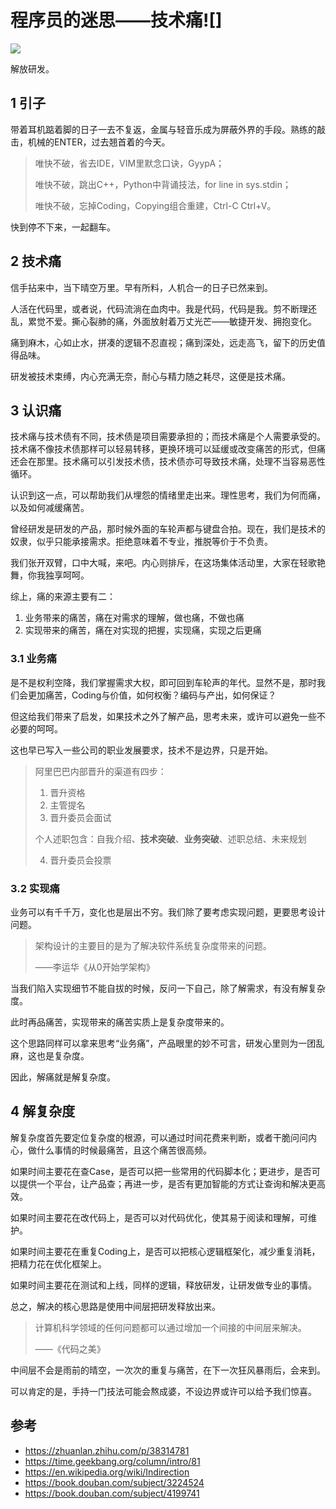 # 程序员的迷思——技术痛![]

![](messy-code.jpg)

解放研发。

<!--more-->

## 1 引子

带着耳机踮着脚的日子一去不复返，金属与轻音乐成为屏蔽外界的手段。熟练的敲击，机械的ENTER，过去翘首着的今天。

> 唯快不破，省去IDE，VIM里默念口诀，GyypA；
>
> 唯快不破，跳出C++，Python中背诵技法，for line in sys.stdin；
>
> 唯快不破，忘掉Coding，Copying组合重建，Ctrl-C Ctrl+V。

快到停不下来，一起翻车。

## 2 技术痛

信手拈来中，当下晴空万里。早有所料，人机合一的日子已然来到。

人活在代码里，或者说，代码流淌在血肉中。我是代码，代码是我。剪不断理还乱，累觉不爱。撕心裂肺的痛，外面放射着万丈光芒——敏捷开发、拥抱变化。

痛到麻木，心如止水，拼凑的逻辑不忍直视；痛到深处，远走高飞，留下的历史值得品味。

研发被技术束缚，内心充满无奈，耐心与精力随之耗尽，这便是技术痛。

## 3 认识痛

技术痛与技术债有不同，技术债是项目需要承担的；而技术痛是个人需要承受的。技术痛不像技术债那样可以轻易转移，更换环境可以延缓或改变痛苦的形式，但痛还会在那里。技术痛可以引发技术债，技术债亦可导致技术痛，处理不当容易恶性循环。

认识到这一点，可以帮助我们从埋怨的情绪里走出来。理性思考，我们为何而痛，以及如何减缓痛苦。

曾经研发是研发的产品，那时候外面的车轮声都与键盘合拍。现在，我们是技术的奴隶，似乎只能承接需求。拒绝意味着不专业，推脱等价于不负责。

我们张开双臂，口中大喊，来吧。内心则排斥，在这场集体活动里，大家在轻歌艳舞，你我独享呵呵。

综上，痛的来源主要有二：

1. 业务带来的痛苦，痛在对需求的理解，做也痛，不做也痛
2. 实现带来的痛苦，痛在对实现的把握，实现痛，实现之后更痛

### 3.1 业务痛 

是不是权利空降，我们掌握需求大权，即可回到车轮声的年代。显然不是，那时我们会更加痛苦，Coding与价值，如何权衡？编码与产出，如何保证？

但这给我们带来了启发，如果技术之外了解产品，思考未来，或许可以避免一些不必要的呵呵。

这也早已写入一些公司的职业发展要求，技术不是边界，只是开始。

> 阿里巴巴内部晋升的渠道有四步：
>
> 1. 晋升资格
> 2. 主管提名
> 3. 晋升委员会面试
>
> 个人述职包含：自我介绍、**技术突破**、**业务突破**、述职总结、未来规划
>
> 4. 晋升委员会投票

### 3.2 实现痛

业务可以有千千万，变化也是层出不穷。我们除了要考虑实现问题，更要思考设计问题。

> 架构设计的主要目的是为了解决软件系统复杂度带来的问题。
>
> ——李运华《从0开始学架构》

当我们陷入实现细节不能自拔的时候，反问一下自己，除了解需求，有没有解复杂度。

此时再品痛苦，实现带来的痛苦实质上是复杂度带来的。

这个思路同样可以拿来思考“业务痛”，产品眼里的妙不可言，研发心里则为一团乱麻，这也是复杂度。

因此，解痛就是解复杂度。

## 4 解复杂度

解复杂度首先要定位复杂度的根源，可以通过时间花费来判断，或者干脆问问内心，做什么事情的时候最痛苦，且这个痛苦很高频。

如果时间主要花在查Case，是否可以把一些常用的代码脚本化；更进步，是否可以提供一个平台，让产品查；再进一步，是否有更加智能的方式让查询和解决更高效。

如果时间主要花在改代码上，是否可以对代码优化，使其易于阅读和理解，可维护。

如果时间主要花在重复Coding上，是否可以把核心逻辑框架化，减少重复消耗，把精力花在优化框架上。

如果时间主要花在测试和上线，同样的逻辑，释放研发，让研发做专业的事情。

总之，解决的核心思路是使用中间层把研发释放出来。

> 计算机科学领域的任何问题都可以通过增加一个间接的中间层来解决。
>
> ——《代码之美》

中间层不会是雨前的晴空，一次次的重复与痛苦，在下一次狂风暴雨后，会来到。

可以肯定的是，手持一门技法可能会熬成婆，不设边界或许可以给予我们惊喜。

## 参考

- <https://zhuanlan.zhihu.com/p/38314781>
- <https://time.geekbang.org/column/intro/81>
- <https://en.wikipedia.org/wiki/Indirection>
- <https://book.douban.com/subject/3224524>
- <https://book.douban.com/subject/4199741>
